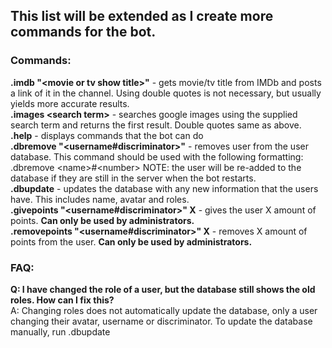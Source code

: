 <h2>This list will be extended as I create more commands for the bot.</h2>

<h3>Commands:</h3>
<b>.imdb "&#60movie or tv show title&#62"</b> - gets movie/tv title from IMDb and posts a link of it in the channel. Using double quotes is not necessary, but usually yields more accurate results.<br>
<b>.images &#60search term&#62</b> - searches google images using the supplied search term and returns the first result. Double quotes same as above.<br>
<b>.help</b> - displays commands that the bot can do<br>
<b>.dbremove "&#60username#discriminator&#62"</b> - removes user from the user database. This command should be used with the following formatting: .dbremove &#60name&#62#&#60number&#62 NOTE: the user will be re-added to the database if they are still in the server when the bot restarts.<br>
<b>.dbupdate</b> - updates the database with any new information that the users have. This includes name, avatar and roles.<br>
<b>.givepoints "&#60username#discriminator&#62" X</b> - gives the user X amount of points. <b>Can only be used by administrators.</b><br>
<b>.removepoints "&#60username#discriminator&#62" X</b> - removes X amount of points from the user. <b>Can only be used by administrators.</b><br>

<h3>FAQ:</h3>
<b>Q: I have changed the role of a user, but the database still shows the old roles. How can I fix this?</b><br>
A: Changing roles does not automatically update the database, only a user changing their avatar, username or discriminator. To update the database manually, run .dbupdate
